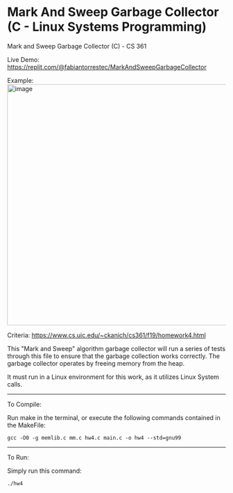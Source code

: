 # Mark And Sweep Garbage Collector (C - Linux Systems Programming)
Mark and Sweep Garbage Collector (C) - CS 361

Live Demo: https://replit.com/@fabiantorrestec/MarkAndSweepGarbageCollector

Example:
<img width="555" alt="image" src="https://github.com/fabiantorrestech/MarkAndSweepGarbageCollector/assets/46858378/224ed203-4d2c-4647-a666-3a21e320de2b">

Criteria: https://www.cs.uic.edu/~ckanich/cs361/f19/homework4.html

This "Mark and Sweep" algorithm garbage collector will run a series of tests through this file to ensure that the garbage collection works correctly. The garbage collector operates by freeing memory from the heap.

It must run in a Linux environment for this work, as it utilizes Linux System calls.

------------
To Compile:

Run make in the terminal, or execute the following commands contained in the MakeFile:

    gcc -O0 -g memlib.c mm.c hw4.c main.c -o hw4 --std=gnu99

-----------
To Run:

Simply run this command:

    ./hw4
